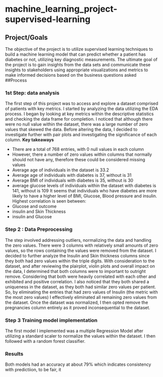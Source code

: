 # machine_learning_project-supervised-learning

## Project/Goals
The objective of the project is to utilize supervised learning techniques to build a machine learning model that can predict whether a patient has diabetes or not, utilizing key diagnostic measurements. 
The ultimate goal of the project is to gain insights from the data sets and communicate these insights to stakeholders using appropriate visualizations and metrics to make informed decisions based on the business questions asked
##Process

### 1st Step: data analysis
The first step of this project was to access and explore a dataset comprised of patients with key metrics. I started by analyzing the data utilizing the EDA process. I began by looking at key metrics within the descriptive statistics and checking the data frame for completion. I noticed that although there were no null value within the dataset, there was a large number of zero values that skewed the data. Before altering the data, I decided to investigate further with pair plots and investigating the significance of each column.
**Key takeaways**
- There are a total of 768 entries, with 0 null values in each column
- However, there a number of zero values within columns that normally should not have any, therefore these could be considered missing values
- Average age of individuals in the dataset is 33.2
- Average age of individuals with diabetes is 37, without is 31
- Average BMI of individuals with diabetes is 35, without is 30
- average glucose levels of individuals within the dataset with diabetes is 141, without is 109
It seems that individuals who have diabetes are more likely to have a higher level of BMI, Glucose, Blood pressure and insulin.
Highest correlation is seen between:
- Glucose and outcome 
- insulin and Skin Thickness 
- insulin and Glucose

### Step 2 : Data Preprocessing
The step involved addressing outliers, normalizing the data and handling the zero values.
There were 3 columns with relatively small  amounts of zero values, so the rows containing the values were removed from the dataset. 
I decided to further analyze the Insulin and Skin thickness columns since they both had zero values within the triple digits. With consideration to the dataset, and after reviewing the plairplot, violin plots and overall impact on the data, I determined that both columns were to important to outright remove. Considering that both were heavily correlated with each other and exhibited and positive correlation.
I also noticed that they both shared a uniqueness in the dataset, as they both had similar zero values per patient. So, by eliminating the entries that had zero values of Insulin (the metric with the most zero values) I effectively eliminated all remaining zero values from the dataset.  Once the dataset was normalized, I then opted remove the pregnancies column entirely as it proved inconsequential to the dataset. 
### Step 3 Training model implementation
The first model I implemented was a multiple Regression Model after utilizing a standard scaler to normalize the values within the dataset. I then followed with a random forest classifier.

### Results
Both models had an accuracy at about 79% which indicates consistency with predictiion,
to be fair, it 
